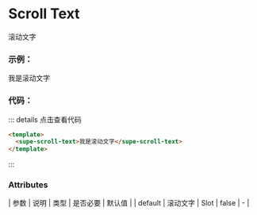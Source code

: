 # Scroll Text

滚动文字

### 示例：  
<scroll-text>我是滚动文字</scroll-text>

### 代码：
::: details 点击查看代码
```html
<template>
  <supe-scroll-text>我是滚动文字</supe-scroll-text>
</template>
```
:::
### Attributes

| 参数      | 说明         | 类型        | 是否必要 | 默认值 |
| default    | 滚动文字     | Slot        | false    | -      |
